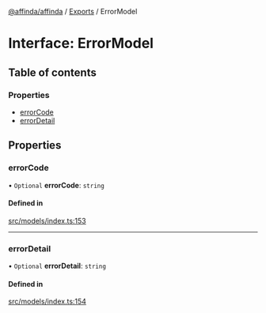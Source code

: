 [@affinda/affinda](../README.md) / [Exports](../modules.md) / ErrorModel

# Interface: ErrorModel

## Table of contents

### Properties

- [errorCode](ErrorModel.md#errorcode)
- [errorDetail](ErrorModel.md#errordetail)

## Properties

### errorCode

• `Optional` **errorCode**: `string`

#### Defined in

[src/models/index.ts:153](https://github.com/affinda/affinda-typescript/blob/12596da/src/models/index.ts#L153)

___

### errorDetail

• `Optional` **errorDetail**: `string`

#### Defined in

[src/models/index.ts:154](https://github.com/affinda/affinda-typescript/blob/12596da/src/models/index.ts#L154)
